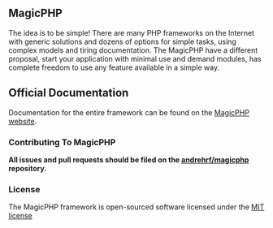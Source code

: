 ## MagicPHP

The idea is to be simple! There are many PHP frameworks on the Internet with generic solutions and dozens of options for simple tasks, using complex models and tiring documentation. The MagicPHP have a different proposal, start your application with minimal use and demand modules, has complete freedom to use any feature available in a simple way.

## Official Documentation

Documentation for the entire framework can be found on the [MagicPHP website](http://magicphp.org/).

### Contributing To MagicPHP

**All issues and pull requests should be filed on the [andrehrf/magicphp](https://github.com/magicphp/magicphp) repository.**

### License

The MagicPHP framework is open-sourced software licensed under the [MIT license](http://opensource.org/licenses/MIT)
